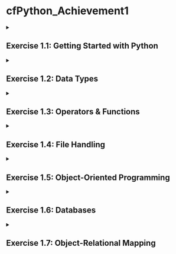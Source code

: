 # cfPython_Achievement1
<!--
 _Note to viewer: The majority of this project is using Windows and Command Prompt_


## Table of Contents

1. [Exercise 1.1](#task1)
2. [Exercise 1.2](#task2)

-->

<details>
<summary><h2>Exercise 1.1: Getting Started with Python <a name="task1"></a></h2></summary>
 
#### Install Python
Check if you already have Python installed by entering `python --version` in your terminal. If you do not already have Python installed, follow the instructions provided at https://www.python.org/downloads/. _this project was made using **Python 3.8.7**_

   ![Step 1](./Exercise_1.1/step_1.png)

Create your virtual environment using `mkvirtualenv <your_env_name`

   ![Step 1](./Exercise_1.1/step_2.png)

Create an add.py Python file in Visual Studio Code (or your preferred text editor).
Your _add_ function should define two variables that a user can input when prompted. The function will add the values together and output a statement.

```python
monday_steps = int(input("How many steps did you take on Monday?"))
tuesday_steps = int(input("How many steps did you take on Tuesday?"))

total_steps = monday_steps + tuesday_steps

print("You have taken ", f"{total_steps:,}", " steps so far this week. Keep it up!")
```
Now test your function in your terminal. 
In your Windows Command Prompt, and in your environment, cd to the folder your Python script is in.

```
C:\Users\username> workon <your_environment_name>
(<your_environment_name>) C:\Users\username> cd .\path\to\script
(<your_environment_name>) C:\Users\username\path\to\script> python add.py
```
![Step 3 and 4](./Exercise_1.1/step_3and4.png)

In order to allow your script to run across environments, you can add a requirements.txt file.
This file automatically installs required packages in any other environment you want to run your script in.

```
# use 'pip freeze' to record your environment's current package list, and add to a requirements.txt file
(<your_environment_name>) C:\Users\username> pip freeze > requirements.txt

# deactivate your original environment and create a new one
(<your_environment_name>) C:\Users\username> deactivate
C:\Users\username> mkvirtualenv <your_environment_name>_copy

#install requirements.txt to new environment
(<your_environment_name>_copy) C:\Users\username> pip install -r requirements.txt
```
![Step 5](./Exercise_1.1/step_5.png)

</details>

<!--------------------------------------------------------------------------------------------------------------------------------------------->
<!--------------------------------------------------------------------------------------------------------------------------------------------->

<details>
<summary><h2>Exercise 1.2: Data Types<a name="task2"></a></h2></summary>

First, open an iPython shell in your working environment.

#### Create a Dictionary
In your iPython shell, create a *dictionary* structure for your first recipe, called `recipe_1`.
Here, our structure is made up of keys and values to make a `Tea` (str), that will take `5` minutes to make (int), and will contains a `list` of three ingredients.

![Step 1and2](./Exercise_1.2/step_1and2.png)

A *dictionary* structure is going to be used for making this recipe app, as the app will require the flexibility to easily modify recipes. Dictionaries are also composed of key/value pairs, which sets up our app for what it needs: the `keys` are the “name”, “cooking_time”, and “ingredients”.  All of these keys need to be paired with `values` which is the specific information of recipe that the user will refer to.

#### Create a List
Create an outer structure called `all_recipes`
Use `append()` to add your dictionary, recipe_1, to the list.

![Step 3](./Exercise_1.2/step_3.png)

A _list_ is used in this case as it creates a sequential and dynamic structure of our recipes, and will allow us to easily access each individual element through indexing.


#### Add More Recipes
Follow the same steps to add four more recipes...

![Step 4](./Exercise_1.2/step_4.png)

Add the rest of the dictionaries to your all_recipes list

![Step 4.2](./Exercise_1.2/step_4.2.png)

#### Print Contents
Once you have all your recipes added to the list, print out each recipe's ingredients as five different lists.

![Step 5](./Exercise_1.2/step_5.png)

</details>

<!--------------------------------------------------------------------------------------------------------------------------------------------->
<!--------------------------------------------------------------------------------------------------------------------------------------------->


<details>
<summary><h2>Exercise 1.3: Operators & Functions</h2></summary>

### Using operators and functions to display user inputs

_Step 1_<br>
Open a code editor. This example uses Visual Studio Code.

_Step 2_<br>
Create two empty lists: one called `recipes_list`, and one called `ingredients_list`

![Step 1 and 2](./Exercise_1.3/step_1and2.png)


_Step 3_<br>
Define a function called `take_recipe`
This function should call for several user inputs: a recipe’s name (string), the amount of time to cook the recipe (integer), and a list of ingredients that the recipe will call for.
Next, create a dictionary called `recipe` that will store these variables as key/value pairs.

![Step 3](./Exercise_1.3/step_3.png)


_Step 4_<br>
Prompt the user to input how many recipes they want to add. This integer will be stored to `n`.

![Step 4](./Exercise_1.3/step_4.png)


_Step 5_<br>
Create a *for loop* that will iterate through the number of recipes indicated by the user in step 4. This for loop will check if an ingredient entered by the user is already in the ingredients_list. If it is not, the new ingredient will be appended to the ingredients_list. Each new recipe is appended to the recipes_list.

![Step 5](./Exercise_1.3/step_5.png)


_Step 6, Part 1_<br>
Create a *for loop* that will check boolean logic of each recipe according to if/and statements. Four different scenarios are checked to determine the recipe’s level of difficulty.
`if` the recipe’s cooking time is _less than 10_ minutes `and` the length of ingredients in the list is _less than 4_, set difficulty to *Easy*
`if` the recipe’s cooking time is _less than 10_ minutes `and` the length of ingredients in the list is _greater than or equal to 4_, set difficulty to *Medium*
`if` the recipe’s cooking time is _greater than or equal to 10_ minutes `and` the length of ingredients in the list is _less than 4_, set difficulty to *Intermediate*
`if` the recipe’s cooking time is _greater than or equal to 10_ minutes `and` the length of ingredients in the list is _greater than 4_, set difficulty to *Hard*

![Step 6.1](./Exercise_1.3/step_6.1.png)

_Step 6, Part 2_<br>
Create a for loop that will iterate through each recipe in the recipes_list, and print the recipe’s name, the cooking time, the ingredients needed (as another for loop to loop through the list of ingredients), and the level of difficulty.

![Step 6.2](./Exercise_1.3/step_6.2.png)


_Step 7_<br>
Create a function called `display_ingredients` that will show all the ingredients available across all recipes. The list needs to be alphabetized, which can be done using Python’s built-in `sort()`.
The function then will loop through the alphabetized list of ingredients and print each one, once the function is called using `display_ingredients()`.

![Step 7](./Exercise_1.3/step_7.png)


<h3>Check your work</h3>
In Visual Studio Code, press the “play button” in the top right-hand corner of your screen. This will open up your terminal and begin prompting for user input. This will be a great place to double check for any errors in your code.

![Check your work 1](./Exercise_1.3/check_work_1.png)

Once you’ve input everything it asks for, your results will show immediately.
Play with formatting to make your output easier to read.

_example:_

![Check your work 2](./Exercise_1.3/check_work_2.png)

</details>

<!--------------------------------------------------------------------------------------------------------------------------------------------->
<!--------------------------------------------------------------------------------------------------------------------------------------------->

<details>
<summary><h2>Exercise 1.4: File Handling</h2></summary>
<details>
<summary><h4>Part 1: Create <code>recipe_input.py</code></h4></summary>

This script will load and store data into a binary file based on user input.<br>
Later, the stored data will be accessed by another script: `recipe_search.py`

 _Step 1_<br>
`import pickle` in order to work with binary files

<!--![Step 1](./Exercise_1.4/part1_step1.png)-->
<img src="./Exercise_1.4/part1_step1.png" alt="Step 1" width="50%">


_Step 2_<br>
Define a function called `take_recipe()`<br>
This is where user inputs will put together the recipes.
Recipes should include:
1. a recipe name
2. cooking time
3. necessary ingredients
4. a level of difficulty (to be defined in another function)

<!--![Step 2](./Exercise_1.4/part1_step2.png)-->
<img src="./Exercise_1.4/part1_step2.png" alt="Step 2" width="50%">


_Step 3_<br>
Level of difficulty is first calculated with another function, called `calc_difficulty`<br>
Difficulty is identified by the `cooking_time` and number of `ingredients`
The levels are returned as `Easy`, `Medium`, `Intermediate`, or `Hard`

<!--![Step 3](./Exercise_1.4/part1_step3.png)-->
<img src="./Exercise_1.4/part1_step3.png" alt="Step 3" width="50%">

All of these values should be added to a dictionary for later use.


_Step 4_<br>
Now we begin with the main code.
Define a `try-except-else-finally` block
1. `Try` a block of code where an error might occur. In this case, we will `try` opening a binary file named by the user, and load contents to it using the `pickle` module. 

<!--![Step 4](./Exercise_1.4/part1_step4a.png)-->
<img src="./Exercise_1.4/part1_step4a.png" alt="Step 4.1" width="50%">

2. If there is no file by the name the user input, the `except` block will display a `FileNotFoundError` message to the user. The script will create a file named with what the user input.
3. Other errors are handled with another `except` block
4. `Finally` the script extracts the values from the dictionary into two lists: `recipes_list` and `all_ingredients`

<!--![Step 4](./Exercise_1.4/part1_step4b.png)-->
<img src="./Exercise_1.4/part1_step4b.png" alt="Step 4.2" width="50%">


_Step 5_<br>
A for loop will loop through the number of recipes that the user enters and call the `take_recipe()` function.
It will add each new recipe to the `recipes_list` dictionary. It will also loop through existing ingredients in the `all_ingredients` dictionary and will add any new ingredients that do not already exist.

<!--![Step 5](./Exercise_1.4/part1_step5.png)-->
<img src="./Exercise_1.4/part1_step5.png" alt="Step 5" width="50%">


_Step 6_<br>
The updated `recipes_list` and `all_ingredients` are added to a dictionary named `data`

<!--![Step 6](./Exercise_1.4/part1_step6.png)-->
<img src="./Exercise_1.4/part1_step6.png" alt="Step 6" width="50%">

_Step 7_<br>
Use the pickle module to write the updated data to the user-defined file

<!--![Step 7](./Exercise_1.4/part1_step7.png)-->
<img src="./Exercise_1.4/part1_step7.png" alt="Step 7" width="50%">


</details>
<details>
<summary><h4>Part 2: Create <code>recipe_search.py</code></h4></summary>

This script will read the saved data in the binary file that `recipe_input.py` wrote to.
With more user inputs, `all_ingredients` is displayed to the user after they enter the binary file's name.
Then the user can select a specific ingredient and the script will display any recipe that has that particular ingredient stored.

_Step 1_<br>
Import the `pickle` module

<!--![Step 1](./Exercise_1.4/part2_step1.png)-->
<img src="./Exercise_1.4/part2_step1.png" alt="Step 1" width="50%">


_Step 2_<br>
Define a function called `display_recipe()`
This function will take each recipe as an argument and print all of its attributes: _Recipe Name_, _Cooking Time_, _Ingredients_, and _Difficulty_.

<!--![Step 2](./Exercise_1.4/part2_step2.png)-->
<img src="./Exercise_1.4/part2_step2.png" alt="Step 2" width="50%">


_Step 3_<br>
Define another function called `search_ingredient()`
This function should take a dictionary called `data` as an argument. It will:
1. print all available ingredients under a key `all_ingredients`<br>
Each ingredient is shown with a number; use `enumerate()` to take the index of each ingredient
2. define a `try` block<br>
the user will `try` to pick a number from the list, and if it exists, it is stored in `ingredient_searched`
3. the `except` clause warns the user if the input is incorrect
4. an `else` clause is added to display any recipe in `recipes_list` that contains the searched ingredient

<!--![Step 3](./Exercise_1.4/part2_step3.png)-->
<img src="./Exercise_1.4/part2_step3.png" alt="Step 3" width="50%">


_Step 4_<br>
Prompt the user to input the name of the binary file where recipe_input.py wrote recipe data to.

<!--![Step 4](./Exercise_1.4/part2_step4.png)-->
<img src="./Exercise_1.4/part2_step4.png" alt="Step 4" width="50%">


_Step 5_<br>
A `try` block attempts to open the file. If it successfully opens the file, it will extract the `data` using the `pickel` module

<!--![Step 5](./Exercise_1.4/part2_step5.png)-->
<img src="./Exercise_1.4/part2_step5.png" alt="Step 5" width="50%">


_Step 6_<br>
Add an `except` clause for if the file is not found, using `except FileNotFoundError:`

<!--![Step 6](./Exercise_1.4/part2_step6.png)-->
<img src="./Exercise_1.4/part2_step6.png" alt="Step 6" width="50%">


_Step 7_<br>
If the `try` block doesn’t encounter any errors, and `else` block will call the `search_ingredient` function and pass data into it as an argument.

<!--![Step 7](./Exercise_1.4/part2_step7.png)-->
<img src="./Exercise_1.4/part2_step7.png" alt="Step 7" width="50%">


</details>
<details>
<summary><h4>Testing</h4></summary>

<h4><code>recipe_input.py</code></h4>

The script prompts the user to enter a filename where they want their recipes stored.
If the file exists, the script uses that file; however, if the file does not exist, a new file is created:

<!--![Testing_1.1](./Exercise_1.4/part1_testing1.png)-->
<img src="./Exercise_1.4/part1_testing1.png" alt="Testing_1.1" width="50%">

The user then enters:
1.	how many recipes they want to add
2.	the name of the recipe
3.	the cooking time for the recipe
4.	and the ingredients needed

<!--![Testing_1.2](./Exercise_1.4/part1_testing2.png)-->
<img src="./Exercise_1.4/part1_testing2.png" alt="Testing_1.2" width="50%">

Once completed, data is added to a binary file 

<!--![Testing_1.3](./Exercise_1.4/part1_testing3.png) -->
<img src="./Exercise_1.4/part1_testing3.png" alt="Testing_1.3" width="50%">

<h4><code>recipe_search.py</code></h4>

This script starts by asking the user which file they added their recipe to.
The script searches this file and lists `all_ingredients`

<!--![Testing_2.1](./Exercise_1.4/part2_testing1.png)-->
<img src="./Exercise_1.4/part2_testing1.png" alt="Testing_2.1" width="50%">

Next it prompts the user to enter a number that’s next to an ingredient that’s been listed. Once entered, the script loads the recipe that’s found to include that ingredient, and loads the recipe to be displayed via the `pickle` method.

<img src="./Exercise_1.4/part2_testing2.png" alt="Testing_2.2" width="50%">

</details>
</details>
</details>


<!--------------------------------------------------------------------------------------------------------------------------------------------->
<!--------------------------------------------------------------------------------------------------------------------------------------------->

<details>
<summary><h2>Exercise 1.5: Object-Oriented Programming</h2></summary>

*Object-Oriented Programming* is the concept of coding with `classes` which act as a container for `objects`. This method of programming is geared toward keeping code organized, readable, and reusable.
This project demonstrates storing data – in this case a _recipe_ — into `objects`, which have their own attributes and custom methods. All of this will be in one `Recipe` class.
The _methods_ will allow a user to search for a recipe based on a selected ingredient.


<br>_Step 1_<br>
In a new .py file, define a class called `Recipe`.
`Recipe` will contain the following _data attributes_:
*	`name` of recipe
*	`ingredients` as a _list_
*	`cooking_time` as an integer defining amount of time to make the recipe
*	`difficulty`, which is defined and auto-generated by a separate class method

<img src="./Exercise_1.5/step_1.png" width="50%">


<br>_Step 2_<br>
Define procedural attributes, or `methods` for the `Recipe` class.
*	Initialize `name` of recipe, as well as *getter* and *setter* methods for `name` and `cooking_time`. _This will allow the application to read and modify the values of “name” and “cooking_time” based on user inputs. _

<img src="./Exercise_1.5/step_2a.png" width="50%">
 
*	Create a method called `add_ingredients` that can take in any number of variables and append them to an `ingredients` list.
Hint: this function will call `update_all_ingredients()`, defined later

*	Add a *getter* method for `ingredients – this will return the ingredients list 

<img src="./Exercise_1.5/step_2b.png" width="50%">

*	Create a `calculate_difficulty()` method (called in step 1) that identifies levels of recipe complexity based on cooking_time and number of ingredients

<img src="./Exercise_1.5/step_2c.png" width="50%">
 
*	A *search method* will take an ingredient as an argument, search for it in the `recipe` object, and return a boolean response if the ingredient is found or not

* `update_all_ingredients()` will go through the object’s ingredients. If new ingredients are found they are appended to the class variable, `all_ingredients`.<br>
As a *class variable*, this will be able to add new ingredients across all recipes, or `objects`.
*	Now, the entire recipe can be returned. Formatting should be applied for readability.

<img src="./Exercise_1.5/step_2d.png" width="50%">


<br>_Step 3_<br>
Add functionality to find an object containing a specific variable. In this project, _find a recipe that contains a specific ingredient_. 
*	 Define two parameters: `data` and `search_term` <br>
The *data* consists of the recipe objects available, and the *search_term* is what is searched for amongst the given object list.
*	This will operate via a `for loop`

<img src="./Exercise_1.5/step_3.png" width="50%">
 

<br>_Step 4_<br>
Create an object
*	Initialize an object with a recipe name
*	Add ingredients to the object
*	Set a cooking time
*	Display the object as a string

<img src="./Exercise_1.5/step_4.png" width="50%">

<br>_Step 5_<br>
Add more recipes, similar to _Step 4_

<img src="./Exercise_1.5/step_5.png" width="50%">

<br>_Step 6_<br>
Collect all recipes into a list (`recipes_list`)

<img src="./Exercise_1.5/step_6.png" width="50%">
 
<br>_Step 7_<br>
Try the `recipe_search()` method to search for recipes that contain specified ingredients

<img src="./Exercise_1.5/step_7.png" width="50%">


<h2>Testing</h2>

Run the Python script in the terrminal.
The output should list all of the availble recipe objects in their entirety, and then show all recipe objects that contain the ingredient that is searched for.

</details>


<!--------------------------------------------------------------------------------------------------------------------------------------------->
<!--------------------------------------------------------------------------------------------------------------------------------------------->

<details>
<summary><h2>Exercise 1.6: Databases</h2></summary>


<details>
<summary><h4>Part 1: Create and Connect Database</h4></summary>

<br>_Step 1_<br>
*	pip install mysql-connector-python
*	open ipython shell, and type: import mysql.connector

<img src="./Exercise_1.6/part1_step1.png" width="50%">


<br>_Step 2_<br>
*	initialize a connection object called `conn`
*	This object acts as a connection between the Python session and the MySQL server

<img src="./Exercise_1.6/part1_step2.png" width="50%">

<br>_Step 3_<br>
*	Initialize a `cursor`
*	This will allow you to perform operations on the database with SQL queries

<img src="./Exercise_1.6/part1_step3.png" width="50%">


<br>_Step 4_<br>
*	Create a database called `task_database`

<img src="./Exercise_1.6/part1_step4.png" width="50%">


<br>_Step 5_<br>
*	Connect to the newly created database with the `USE <database>` query

<img src="./Exercise_1.6/part1_step5.png" width="50%">


<br>_Step 6_<br>
Create a table called `Recipes`
`id`: integer type.
`name`: string type with a limit of 50 characters. Used to store the name of the recipe.
`ingredients`: string type with a limit of 255 characters. Used to store types of ingredients.
`cooking_time`: integer type. Used to store recipe cooking time in minutes.
`difficulty`: string type with a limit of 20 characters. Used to story level of difficulty (Easy, Medium, Intermediate, Hard).
To view the entire table, open a mysql Command Line Client, select your database, and type DESCRIBE `table`

<img src="./Exercise_1.6/part1_step6.png" width="50%">




</details>


<details>
<summary><h4>Part 2: Create a Main Menu</h4></summary>

<br>_Step 1_<br>
* Implement a “main menu”. Menu should include 4 options: create recipe; search for recipe; update recipe; and delete recipe

<img src="./Exercise_1.6/part2_step1.png" width="50%">

<br>_Step 2_<br>

<img src="./Exercise_1.6/part2_step2.png" width="50%">

<br>_Step 3_<br>

<img src="./Exercise_1.6/part2_step3.png" width="50%">

<br>_Step 4_<br>

<img src="./Exercise_1.6/part2_step4.png" width="50%">



</details>

<details>
<summary><h4>Part 2: Create a Recipe with create_recipe()</h4></summary>

<br>_Step 1_<br>
*	Collect: `name`, `cooking_time`, and `ingredients`
  
<img src="./Exercise_1.6/part3_step1.png" width="50%">


<br>_Step 2_<br>
* Call the `calc_difficulty()` function
  
<img src="./Exercise_1.6/part3_step2.png" width="50%">


<br>_Step 3_<br>
* Connect information to a SQL query
  
<img src="./Exercise_1.6/part3_step3.png" width="50%">


<br>_Step 4_<br>
* Execute query and commit changes
  
<img src="./Exercise_1.6/part3_step4.png" width="50%">

</details>

<h3>Part 4: Search for Recipe with `search_recipe()`</h3>

<br>_Step 1_<br>
* Run SQL queries on the database to access recipes based on ingredients selected by user.
* `SELECT` ingredients column

<img src="./Exercise_1.6/part4_step1.png" width="50%">


<br>_Step 2_<br>
* Add each ingredient to a new list called `all_ingredients`
  
<img src="./Exercise_1.6/part4_step2.png" width="50%">


<br>_Step 3_<br>
* Display all ingredients

<img src="./Exercise_1.6/part4_step3.png" width="50%">


<br>_Step 4_<br>
* `SELECT` ingredients column `WHERE` a specific search pattern (ex: name of ingredient) occurs
  
<img src="./Exercise_1.6/part4_step4.png" width="50%">



<h3>Part 5: Update Recipe with `update_recipe`</h3>

<br>_Step 1_<br>
*	Fetch all recipes and display them to the user
*	User chooses a recipe to be updated by selecting the recipe’s corresponding id

<img src="./Exercise_1.6/part5_step1.png" width="50%">


<br>_Step 2_<br>
* User selects the column that needs to be updated. The script collects the new value from the user.
<img src="./Exercise_1.6/part5_step2.png" width="50%">


<br>_Step 3_<br>
*	Build query in the form of a string to update the table for given `id`, column, and updated value.
*	A separate query calculates a new level of difficulty if either `ingredients` or `cooking_time` are modified
  
<img src="./Exercise_1.6/part5_step3.png" width="50%">


<br>_Step 4_<br>
* Execute queries on the Recipes table and commit changes
  
<img src="./Exercise_1.6/part5_step4.png" width="50%">


<h3>Part 6: Delete a Recipe with delete_recipe()</h3>

<br>_Step 1_<br>
*	Display all recipes in the Recipe table to the user. User selects a recipe to be deleted by id number.
  
<img src="./Exercise_1.6/part6_step1.png" width="50%">


<br>_Step 2 and 3_<br>
*	SQL query `DELETE`s row, identified by previous step
* Execute query and commit changes

<img src="./Exercise_1.6/part6_step2and3.png" width="50%">


<h3>Part 7: Testing the Script</h3>

<br>_Step 1_<br>
*	Ensure MySQL Server is running and execute the script

<img src="./Exercise_1.6/part7_step1.png" width="50%">


<br>_Step 2_<br>
* Create a new recipe

<img src="./Exercise_1.6/part7_step2.png" width="50%">


<br>_Step 3_<br>
* Search for a recipe based on ingredient

<img src="./Exercise_1.6/part7_step3.png" width="50%">


<br>_Step 4_<br>
* Update recipes

<img src="./Exercise_1.6/part7_step4a.png" width="50%">
<img src="./Exercise_1.6/part7_step4b.png" width="50%">


<br>_Step 5_<br>
* Delete recipe

<img src="./Exercise_1.6/part7_step5.png" width="50%">


<br>_Step 6_<br>
* Exit the script

<img src="./Exercise_1.6/part7_step6.png" width="50%">


<br>_Final Results After Modification_<br>

<img src="./Exercise_1.6/part7_Final_Results.png" width="50%">




</details>


<!--------------------------------------------------------------------------------------------------------------------------------------------->
<!--------------------------------------------------------------------------------------------------------------------------------------------->

<details>
<summary><h2>Exercise 1.7: Object-Relational Mapping</h2></summary>

<details>
<summary><h4>Part 1: Set Up Script and SQLAlchemy</h4></summary>

<br>_Step 1_<br>
Open a script file called `recipe_app.py`

<img src="./Exercise_1.7/part1_step1.png" width="50%">


<br>_Step 2_<br>
Import all necessary packages:
```
from sqlalchemy.orm import sessionmaker
from sqlalchemy.types import Integer, String
from sqlalchemy import Column
from sqlalchemy.ext.declarative import declarative_base
from sqlalchemy import create_engine
```

<img src="./Exercise_1.7/part1_step2.png" width="50%">


<br>_Step 3_<br>
Set up SQLAlchemy. Take note of username, password, hostname, and database name.

<img src="./Exercise_1.7/part1_step3.png" width="50%">


<br>_Step 4_<br>
Use the credentials and details above to create an engine object called `engine` that connects to your desired database. Ex: `task_database`

<img src="./Exercise_1.7/part1_step4.png" width="50%">


<br>_Step 5_<br>
Make the session object that you’ll use to make changes to your database. Generate the `Session class`, bind it to the `engine`, and initialize the `session` object.


<img src="./Exercise_1.7/part1_step5.png" width="50%">




</details>

<details>
<summary><h4>Part 2: Create Model and Table</h4></summary>

Store your declarative base class into a variable called `Base`. Then, begin your definition for the `Recipe` model.
<br>_Step 1_<br>

<img src="./Exercise_1.7/part2_step1.png" width="50%">

<br>_Step 2_<br>
Define an attribute to set the table’s name as `final_recipes`

<img src="./Exercise_1.7/part2_step2.png" width="50%">


<br>_Step 3_<br>
Define the attributes to create columns in your table:
•	id: integer; primary key; increments itself automatically.
•	name: string with 50-character limit; stores the recipe’s name.
•	ingredients: string type; character limit of 255; stores the ingredients of the recipe in the form of a string.
•	cooking_time: integer; stores the recipe’s cooking time in minutes
•	difficulty: string with 20-character limit; stores one of four strings that describe the difficulty of the recipe (Easy, Medium, Intermediate, and Hard).

<img src="./Exercise_1.7/part2_step3.png" width="50%">


<br>_Step 4_<br>
Define a `__repr__` method that shows a quick representation of the recipe, including the `id`, `name`, and `difficulty`.

<img src="./Exercise_1.7/part2_step4.png" width="50%">


<br>_Step 5_<br>
Define a `__str__` method that prints a well-formatted version of the recipe

<img src="./Exercise_1.7/part2_step5.png" width="50%">

<br>_Step 6_<br>
Define a method called `calculate_difficulty()` to calculate the difficulty of a recipe based on the number of ingredients and cooking time.

<img src="./Exercise_1.7/part2_step6.png" width="50%">

<br>_Step 7_<br>
Define a method that retrieves the ingredients string inside your Recipe object as a list, called `return_ingredients_as_list()`. It will follow these steps:
1.	If the instance variable `self.ingredients` is an empty string, return an empty list.
2.	Otherwise, use the `split()` method available to strings to split the string into a list wherever there’s a comma followed by a space (,). Return this list.

<img src="./Exercise_1.7/part2_step7.png" width="50%">

<br>_Step 8_<br>
After defining your model, create the corresponding table on the database using the `create_all()` method from `Base.metadata`.

<img src="./Exercise_1.7/part2_step8.png" width="50%">



</details>

<details>
<summary><h4>Part 3: Defining Main Operations as Functions</h4></summary>

<details>
<summary><h4><br>Function 1: <code>create_recipe()</code><br></h4></summary>
1.	Collect the details of the recipe (`name`, `ingredients`, `cooking_time`) from the user.
2.	Ensure all the inputs are appropriate (e.g., `name` doesn’t extend past 50 characters, or `cooking_time` isn’t a letter of the alphabet). Use the following methods to perform these checks for a given string called `line`:
o	`len()` - use `len(line)` to get the length of `line` as an integer.
o	`isalnum()` - `line.isalnum()` gives you `True` or `False` based on whether `line` contains alphanumeric characters.
o	`isnumeric()` - `line.isnumeric()` returns `True` or `False` based on whether `line` contains only numbers.
o	`isalpha()` - `line.isalpha()` returns `True` or `False` based on whether `line` contains only alphabetical characters.
3.	Collect the ingredients from the user in the following manner:
o	Define a temporary empty list called `recipe_ingredients`.
o	Ask the user how many ingredients they’d like to enter.
o	Based on this number, run a `for` loop that collects each ingredient and then adds it to your temporary list, `recipe_ingredients`.

```
recipe_ingredients = []
    for num in range(1, int(ingredient_num) + 1):
        ingredient = input(f"\tIngredient {num}: ").strip()
        if not ingredient:
            break
        recipe_ingredients.append(ingredient)
```

4.	Convert the list `recipe_ingredients` into a string using the `join()` method, where each ingredient is joined to the other with a comma followed by a space (`,`).
`recipe_ingredients_str = ", ".join(recipe_ingredients)`
5.	Create a new object from the `Recipe` model called `recipe_entry` using the details above.

```
recipe_entry = Recipe(
        name=name,
        cooking_time=int(cooking_time),
        ingredients=recipe_ingredients_str,
        difficulty=difficulty
    )
```
6.	Generate the `difficulty` attribute for this recipe by calling its `calculate_difficulty()` method.

`difficulty = calc_difficulty(int(cooking_time), recipe_ingredients)`

7.	Add this to your database through the `session` object, and commit this change.

```
session.add(recipe_entry)
    session.commit()
```

<img src="./Exercise_1.7/part3_step1.png" width="50%">

</details>

<details>
<summary><h4><br>Function 2: <code>view_all_recipes()</code><br></h4></summary>
1.	Retrieve all recipes from the database as a list.
 
```
def view_all_recipes():
    all_recipes = []
    all_recipes = session.query(Recipe).all()
```
2.	If there aren’t any entries, inform the user that there aren’t any entries in your database, and exit the function to return to the main menu.
```
if len(all_recipes) == 0:
        print("No recipes found")
        return None
```
3.	Loop through this list of recipes, and call each of their `__str__` methods to display each recipe.

```
else:
        print(f"\nShowing {len(all_recipes)} recipe(s):\n")

        for recipe in all_recipes:
            print(recipe)
```


<img src="./Exercise_1.7/part3_step2.png" width="50%">

</details>

<details>
<summary><h4><br>Function 3: <code>search_by_ingredients()</code><br></h4></summary>
1.	Check if your table has any entries. Use the `count()` method like below to get the number of entries in the given table: `session.query(<model name>).count()`. If there aren’t any entries, notify the user, and exit the function.

 ```
def search_recipe():
    if session.query(Recipe).count() == 0:
        print("No recipes found")
        return None
```

2.	Retrieve only the values from the `ingredients` column of your table, and store this into a variable called `results`.
3.	Initialize an empty list called `all_ingredients`.
4.	Go through each entry in `results`, split up the ingredients into a temporary list, and add each ingredient from this list to `all_ingredients`. Check each ingredient isn’t already on the list before adding.
```
all_ingredients = []
    results = session.query(Recipe.ingredients).all()

    for total_ingredients_list in results:
        ingredients_list = total_ingredients_list[0].split(", ")
        all_ingredients.extend(ingredients_list)
```
5.	Display these ingredients to the user, where each ingredient has a number displayed next to it. Ask them by which ingredients they’d like to search for recipes.
6.	The user is allowed to pick these ingredients by typing the numbers corresponding to the ingredients, separated by spaces.
7.	Check that the user’s inputs match the options available. Otherwise, inform the user and exit the function.
8.	Based on the user’s selection as numbers, make a list of ingredients to be searched for, called `search_ingredients`, which contains these ingredients as strings.

```
available_ingredients = list(set(all_ingredients))
    print("Available ingredients: ")
    for index, ingredient in enumerate(available_ingredients, start=1):
        print(f" {index}. {ingredient}")

    try:
        selected_ingredient = input(
            "\nSelect one or more numbers corresponding to an ingredient (separate numbers by spaces): ")

        # Convert the map object to a list of indices
        selected_ingredient_indices = list(map(int, selected_ingredient.split()))

        search_ingredients = [
            available_ingredients[i - 1] for i in selected_ingredient_indices
        ]

        print("\nYou selected: ", search_ingredients)
```

9.	Initialize an empty list called `conditions`. This list will contain `like()` conditions for every ingredient to be searched for.
10.	Run a loop that runs through `search_ingredients`, and performs the following steps:
o	Make a search string called `like_term`, which is essentially the ingredient, surrounded by a `“%”` on either side (e.g., `“%Milk%”`).
o	Append the search condition containing `like_term` to the `conditions` list (e.g., `<Model name>.<column to search in>.like(like_term)`).
11.	Retrieve all recipes from the database using the `filter()` query, containing the list `conditions`. Display these recipes using the `__str__` method.
```
conditions = []
        for ingredient in search_ingredients:
            like_term = "%"+ingredient+"%"
            condition = Recipe.ingredients.like(like_term)
            conditions.append(condition)
        found_recipes = session.query(Recipe).filter(*conditions).all()

        if not found_recipes:
            print("No recipes found.")
        else:
            print(f"\n{len(found_recipes)} recipe(s) with that ingredient:\n")
            for recipe in found_recipes:
                print(recipe)
```


<img src="./Exercise_1.7/part3_step3.png" width="50%">

</details>

<details>
<summary><h4><br>Function 4: <code>edit_recipe()</code><br></h4></summary>
1.	Check if any recipes exist on your database, and continue only if there are any. Otherwise, exit this function.

 ```
if session.query(Recipe).count() == 0:
        print("No recipes found")
        return None
```
2.	Retrieve the `id` and `name` for each recipe from the database, and store them into `results`.
3.	From each item in `results`, display the recipes available to the user.
```
results = session.query(Recipe.id, Recipe.name).all()
    print("\nAvailable recipes:\n")
    for recipe in results:
        print("Name:", recipe[1], "\nID:", recipe[0])
```
4.	The user gets to pick a recipe by its `id`. If the chosen `id` doesn’t exist, exit the function.
5.	Retrieve the entire recipe that corresponds to this `id` from the database into a variable called `recipe_to_edit`.
6.	Display the recipe, including only `name`, `ingredients` and `cooking_time`. `difficulty` isn’t editable since it is a calculated value. Display a number next to each attribute so that the user gets to pick one.
7.	Ask the user which attribute they’d like to edit by entering the corresponding number. Remember to check the user’s input here.
```
try:
        recipe_to_edit_id = int(input("\nEnter the ID of a recipe you want to edit: "))

        if session.query(Recipe).filter(Recipe.id == recipe_to_edit_id).count() == 0:
            print("No such ID, please try again.")
            return None

        recipe_to_edit = session.query(Recipe).get(recipe_to_edit_id)
        print(f"\nEditing: {recipe_to_edit.name.upper()}")
        print(f"{recipe_to_edit}")

        print("Choose the attribute to edit:")
        print("1. Recipe name")
        print("2. Cooking time")
        print("3. Ingredients")

        column_for_update = int(input("\nSelect '1', '2', or '3': "))
```
8.	Based on the input, use `if-else` statements to edit the respective attribute inside the `recipe_to_edit` object. Recalculate the difficulty using the object’s `calculate_difficulty()` method.
```
if column_for_update == 1:
            new_name = input("\nEnter a new name for the recipe: ")
            recipe_to_edit.name = new_name

        elif column_for_update == 2:
            new_cooking_time = int(input("\nEnter a new cooking time for your recipe: "))
            recipe_to_edit.cooking_time = new_cooking_time

        elif column_for_update == 3:
            new_ingredients = input("\nAdd any new ingredients: ")
            recipe_to_edit.ingredients += ", " + new_ingredients

        else:
            print("\nWrong input, please try again.\n")
            return None
```
9.	Commit these changes to the database.


<img src="./Exercise_1.7/part3_step4.png" width="50%">

</details>

<details>
<summary><h4><br>Function 5: <code>delete_recipe()</code><br></h4></summary>

1.	Check if any recipes exist on our database, and continue only if there are any. Otherwise, exit this function.
```
def delete_recipe():
    # Check if any recipes exist
    if session.query(Recipe).count() == 0:
        print("No recipes found")
        return
```
2.	Retrieve the `id` and `name` of every recipe in the database. List these out to the user to choose from.
```
results = session.query(Recipe.id, Recipe.name).all()
    print("\nAvailable recipes:\n")
    for recipe in results:
        print(" ", recipe.name.capitalize(), "\n  ID:", recipe[0])
```
3.	Ask the user which recipe they’d like to delete by entering the corresponding `id`. Verify inputs here.
4.	Based on the selected `id`, retrieve the corresponding object that exists on the database.
5.	Ask the user if they’re sure that they’d like to delete this entry. If it’s a ‘yes’, perform the delete operation and commit this change. Otherwise, exit the function.
```
recipe_id_for_deletion = input("\nEnter the ID of the recipe you want to delete: ")

    try:
        recipe_id_for_deletion = int(recipe_id_for_deletion)
        recipe_to_delete = session.query(Recipe).filter(
            Recipe.id == recipe_id_for_deletion).one()

        confirm = input(
            f"\nAre you sure you want to remove '{recipe_to_delete.name.upper()}'? (y/n): ").lower()
        if confirm == "y":
            session.delete(recipe_to_delete)
            session.commit()
            print(f"'{recipe_to_delete.name}' has been removed.")
        else:
            print("\nDeletion canceled")
```


<img src="./Exercise_1.7/part3_step5.png" width="50%">


</details>
</details>

<details>
<summary><h4>Part 4: Designing the Main Menu</h4></summary>

<br>_Step 1_<br>

Print the 6 options to display on the main menu:
•	Create a new recipe
•	View all recipes
•	Search for recipes by ingredients
•	Edit a recipe
•	Delete a recipe
•	Additionally, tell the user to type quit to quit the application.


<img src="./Exercise_1.7/part4_step1.png" width="50%">


<br>_Step 2_<br>
Using `if-elif` statements, launch the corresponding function based on the user’s input. Use an `else` statement at the end to handle any malformed input by informing the users of this error and having the loop simply continue to its next iteration to display the main menu again.

<img src="./Exercise_1.7/part4_step2.png" width="50%">


<br>_Step 3_<br>
Once the user chooses to quit, close `session` and `engine` with their respective `close()` methods, and the script ends there.

<img src="./Exercise_1.7/part4_step3.png" width="50%">



</details>

<details>
<summary><h4>Part 5: Testing</h4></summary>

_Step 1: Create Recipe_

<img src="./Exercise_1.7/part5_step1.png" width="50%">

_Step 2: View All Recipes_

<img src="./Exercise_1.7/part5_step2.png" width="50%">

_Step 3: Search for a Recipe by Ingredient_

<img src="./Exercise_1.7/part5_step3.png" width="50%">

_Step 4: Edit an Existing Recipe_

<img src="./Exercise_1.7/part5_step4.png" width="50%">

_Step 5: Delete a Recipe

<img src="./Exercise_1.7/part5_step5.png" width="50%">


</details>
</details>



</details>


